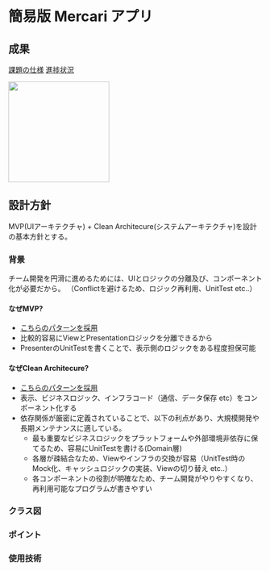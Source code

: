# 簡易版 Mercari アプリ

## 成果
[課題の仕様](https://github.com/m-rec/a42a09b1d39a68e43610a2cf54d9a5bbfaa0ec3a/blob/master/SKILL_TEST.ja.md#%E3%82%A2%E3%83%97%E3%83%AA%E3%81%AE%E6%9C%80%E4%BD%8E%E9%99%90%E3%81%AE%E4%BB%95%E6%A7%98)
[進捗状況](https://github.com/m-rec/a42a09b1d39a68e43610a2cf54d9a5bbfaa0ec3a/issues/2)

<img src="https://user-images.githubusercontent.com/1131119/61189092-43edc400-a6c3-11e9-95ca-681e59f4eb24.png" width="200px">

## 設計方針
MVP(UIアーキテクチャ) + Clean Architecure(システムアーキテクチャ)を設計の基本方針とする。

### 背景
チーム開発を円滑に進めるためには、UIとロジックの分離及び、コンポーネント化が必要だから。
（Conflictを避けるため、ロジック再利用、UnitTest etc..）

#### なぜMVP?
- [こちらのパターンを採用](https://qiita.com/k-kagurazaka@github/items/062e21ab769773aa319a#%E3%83%91%E3%82%BF%E3%83%BC%E3%83%B32-model-view-presenter-mvp)
- 比較的容易にViewとPresentationロジックを分離できるから
- PresenterのUnitTestを書くことで、表示側のロジックをある程度担保可能

#### なぜClean Architecure?
- [こちらのパターンを採用](https://blog.cleancoder.com/uncle-bob/2012/08/13/the-clean-architecture.html)
- 表示、ビジネスロジック、インフラコード（通信、データ保存 etc）をコンポーネント化する
- 依存関係が厳密に定義されていることで、以下の利点があり、大規模開発や長期メンテナンスに適している。
  - 最も重要なビジネスロジックをプラットフォームや外部環境非依存に保てるため、容易にUnitTestを書ける(Domain層)
  - 各層が疎結合なため、Viewやインフラの交換が容易（UnitTest時のMock化、キャッシュロジックの実装、Viewの切り替え etc..）
  - 各コンポーネントの役割が明確なため、チーム開発がやりやすくなり、再利用可能なプログラムが書きやすい

### クラス図

### ポイント

### 使用技術
